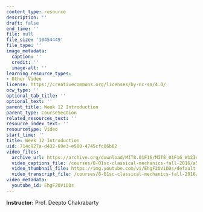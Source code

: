 ```yaml
---
content_type: resource
description: ''
draft: false
end_time: ''
file: null
file_size: '10454449'
file_type: ''
image_metadata:
  caption: ''
  credit: ''
  image-alt: ''
learning_resource_types:
- Other Video
license: https://creativecommons.org/licenses/by-nc-sa/4.0/
ocw_type: ''
optional_tab_title: ''
optional_text: ''
parent_title: Week 12 Introduction
parent_type: CourseSection
related_resources_text: ''
resource_index_text: ''
resourcetype: Video
start_time: ''
title: Week 12 Introduction
uid: 714c927a-d432-69e3-e500-4745cfc06b82
video_files:
  archive_url: https://archive.org/download/MIT8.01F16/MIT8_01F16_W12Intro_360p.mp4
  video_captions_file: /courses/8-01sc-classical-mechanics-fall-2016/a588e189c8345f078a1483521ef7e5a3_EhgF2OViDDs.vtt
  video_thumbnail_file: https://img.youtube.com/vi/EhgF2OViDDs/default.jpg
  video_transcript_file: /courses/8-01sc-classical-mechanics-fall-2016/80a2b1dc2b3e7040e6de58c9c6f014c8_EhgF2OViDDs.pdf
video_metadata:
  youtube_id: EhgF2OViDDs
---
```

**Instructor:** Prof. Deepto Chakrabarty